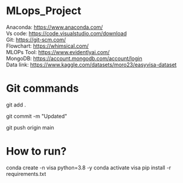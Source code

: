 # MLops_Project

Anaconda: https://www.anaconda.com/ <br>
Vs code: https://code.visualstudio.com/download<br>
Git: https://git-scm.com/<br>
Flowchart: https://whimsical.com/<br>
MLOPs Tool: https://www.evidentlyai.com/<br>
MongoDB: https://account.mongodb.com/account/login<br>
Data link: https://www.kaggle.com/datasets/moro23/easyvisa-dataset<br>

# Git commands

git add .

git commit -m "Updated"

git push origin main

# How to run?

conda create -n visa python=3.8 -y
conda activate visa
pip install -r requirements.txt
